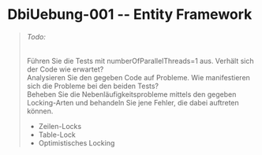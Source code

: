 # DbiUebung-001 -- Entity Framework

> ###### Todo:
> Führen Sie die Tests mit numberOfParallelThreads=1 aus. Verhält sich der Code wie erwartet?  
> Analysieren Sie den gegeben Code auf Probleme. Wie manifestieren sich die Probleme bei den beiden Tests?  
> Beheben Sie die Nebenläufigkeitsprobleme mittels den gegeben Locking-Arten und behandeln Sie jene Fehler, die dabei auftreten können.  
> - Zeilen-Locks
> - Table-Lock
> - Optimistisches Locking

